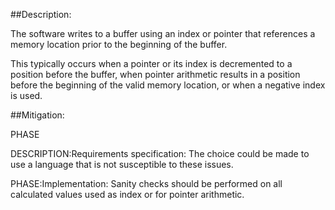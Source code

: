 ##Description:

The software writes to a buffer using an index or pointer that references a memory location prior to the beginning of the buffer.

This typically occurs when a pointer or its index is decremented to a position before the buffer, when pointer arithmetic results in a position before the beginning of the valid memory location, or when a negative index is used.

##Mitigation:


PHASE

DESCRIPTION:Requirements specification: The choice could be made to use a language that is not susceptible to these issues.

PHASE:Implementation:
Sanity checks should be performed on all calculated values used as index or for pointer arithmetic.

